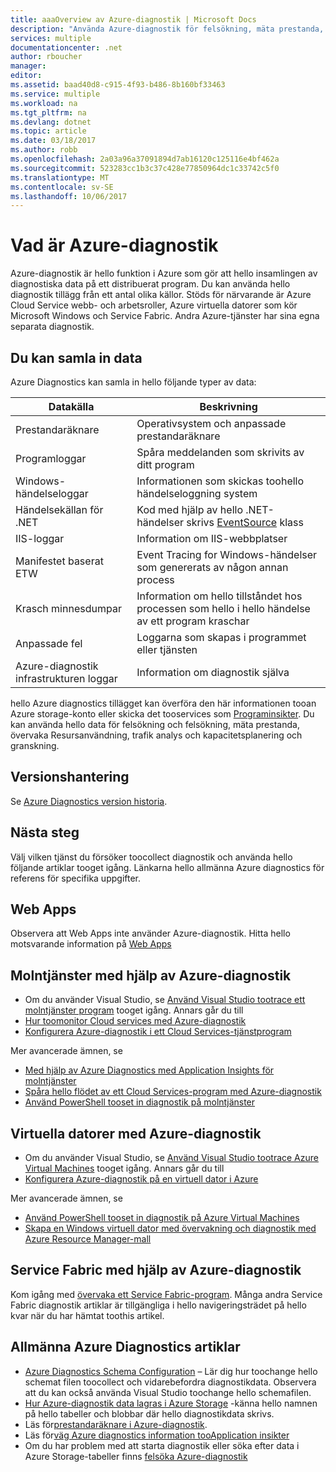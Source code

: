 ```yaml
---
title: aaaOverview av Azure-diagnostik | Microsoft Docs
description: "Använda Azure-diagnostik för felsökning, mäta prestanda, övervakning, trafikanalyser i molntjänster, virtuella datorer och service fabric"
services: multiple
documentationcenter: .net
author: rboucher
manager: 
editor: 
ms.assetid: baad40d8-c915-4f93-b486-8b160bf33463
ms.service: multiple
ms.workload: na
ms.tgt_pltfrm: na
ms.devlang: dotnet
ms.topic: article
ms.date: 03/18/2017
ms.author: robb
ms.openlocfilehash: 2a03a96a37091894d7ab16120c125116e4bf462a
ms.sourcegitcommit: 523283cc1b3c37c428e77850964dc1c33742c5f0
ms.translationtype: MT
ms.contentlocale: sv-SE
ms.lasthandoff: 10/06/2017
---
```

# <a name="what-is-azure-diagnostics"></a>Vad är Azure-diagnostik
Azure-diagnostik är hello funktion i Azure som gör att hello insamlingen av diagnostiska data på ett distribuerat program. Du kan använda hello diagnostik tillägg från ett antal olika källor. Stöds för närvarande är Azure Cloud Service webb- och arbetsroller, Azure virtuella datorer som kör Microsoft Windows och Service Fabric. Andra Azure-tjänster har sina egna separata diagnostik.

## <a name="data-you-can-collect"></a>Du kan samla in data
Azure Diagnostics kan samla in hello följande typer av data:

| Datakälla | Beskrivning |
| --- | --- |
| Prestandaräknare |Operativsystem och anpassade prestandaräknare |
| Programloggar |Spåra meddelanden som skrivits av ditt program |
| Windows-händelseloggar |Informationen som skickas toohello händelseloggning system |
| Händelsekällan för .NET |Kod med hjälp av hello .NET-händelser skrivs [EventSource](https://msdn.microsoft.com/library/system.diagnostics.tracing.eventsource.aspx) klass |
| IIS-loggar |Information om IIS-webbplatser |
| Manifestet baserat ETW |Event Tracing for Windows-händelser som genererats av någon annan process |
| Krasch minnesdumpar |Information om hello tillståndet hos processen som hello i hello händelse av ett program kraschar |
| Anpassade fel |Loggarna som skapas i programmet eller tjänsten |
| Azure-diagnostik infrastrukturen loggar |Information om diagnostik själva |

hello Azure diagnostics tillägget kan överföra den här informationen tooan Azure storage-konto eller skicka det tooservices som [Programinsikter](../application-insights/app-insights-cloudservices.md). Du kan använda hello data för felsökning och felsökning, mäta prestanda, övervaka Resursanvändning, trafik analys och kapacitetsplanering och granskning.

## <a name="versioning"></a>Versionshantering
Se [Azure Diagnostics version historia](azure-diagnostics-versioning-history.md).

## <a name="next-steps"></a>Nästa steg
Välj vilken tjänst du försöker toocollect diagnostik och använda hello följande artiklar tooget igång. Länkarna hello allmänna Azure diagnostics för referens för specifika uppgifter.

## <a name="web-apps"></a>Web Apps
Observera att Web Apps inte använder Azure-diagnostik. Hitta hello motsvarande information på [Web Apps](../app-service-web/web-sites-enable-diagnostic-log.md)

## <a name="cloud-services-using-azure-diagnostics"></a>Molntjänster med hjälp av Azure-diagnostik
* Om du använder Visual Studio, se [Använd Visual Studio tootrace ett molntjänster program](../vs-azure-tools-debug-cloud-services-virtual-machines.md) tooget igång. Annars går du till
* [Hur toomonitor Cloud services med Azure-diagnostik](../cloud-services/cloud-services-how-to-monitor.md)
* [Konfigurera Azure-diagnostik i ett Cloud Services-tjänstprogram](../cloud-services/cloud-services-dotnet-diagnostics.md)

Mer avancerade ämnen, se

* [Med hjälp av Azure Diagnostics med Application Insights för molntjänster](../application-insights/app-insights-cloudservices.md)
* [Spåra hello flödet av ett Cloud Services-program med Azure-diagnostik](../cloud-services/cloud-services-dotnet-diagnostics-trace-flow.md)
* [Använd PowerShell tooset in diagnostik på molntjänster](../virtual-machines/windows/ps-extensions-diagnostics.md?toc=%2fazure%2fvirtual-machines%2fwindows%2ftoc.json)

## <a name="virtual-machines-using-azure-diagnostics"></a>Virtuella datorer med Azure-diagnostik
* Om du använder Visual Studio, se [Använd Visual Studio tootrace Azure Virtual Machines](../vs-azure-tools-debug-cloud-services-virtual-machines.md) tooget igång. Annars går du till
* [Konfigurera Azure-diagnostik på en virtuell dator i Azure](../virtual-machines-dotnet-diagnostics.md)

Mer avancerade ämnen, se

* [Använd PowerShell tooset in diagnostik på Azure Virtual Machines](../virtual-machines/windows/ps-extensions-diagnostics.md?toc=%2fazure%2fvirtual-machines%2fwindows%2ftoc.json)
* [Skapa en Windows virtuell dator med övervakning och diagnostik med Azure Resource Manager-mall](../virtual-machines/windows/extensions-diagnostics-template.md?toc=%2fazure%2fvirtual-machines%2fwindows%2ftoc.json)

## <a name="service-fabric-using-azure-diagnostics"></a>Service Fabric med hjälp av Azure-diagnostik
Kom igång med [övervaka ett Service Fabric-program](../service-fabric/service-fabric-diagnostics-how-to-monitor-and-diagnose-services-locally.md). Många andra Service Fabric diagnostik artiklar är tillgängliga i hello navigeringsträdet på hello kvar när du har hämtat toothis artikel.

## <a name="general-azure-diagnostics-articles"></a>Allmänna Azure Diagnostics artiklar
* [Azure Diagnostics Schema Configuration](https://msdn.microsoft.com/library/azure/mt634524.aspx) – Lär dig hur toochange hello schemat filen toocollect och vidarebefordra diagnostikdata. Observera att du kan också använda Visual Studio toochange hello schemafilen.
* [Hur Azure-diagnostik data lagras i Azure Storage](../cloud-services/cloud-services-dotnet-diagnostics-storage.md) -känna hello namnen på hello tabeller och blobbar där hello diagnostikdata skrivs.
* Läs för[prestandaräknare i Azure-diagnostik](../cloud-services/cloud-services-dotnet-diagnostics-performance-counters.md).
* Läs för[väg Azure diagnostics information tooApplication insikter](azure-diagnostics-configure-application-insights.md)
* Om du har problem med att starta diagnostik eller söka efter data i Azure Storage-tabeller finns [felsöka Azure-diagnostik](azure-diagnostics-troubleshooting.md)
